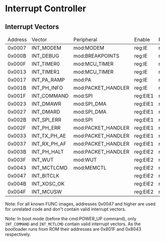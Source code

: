 # Interrupt Controller

## Interrupt Vectors

<table>
    <thead>
        <tr><td>Address</td><td align="left">Vector</td><td align="left">Peripheral</td><td>Enable</td><td>Priority</td><td>Flag</td></tr>
    </thead><tbody>
        <tr><td>0x0007</td><td align="left">INT_MODEM</td><td align="left">mod:MODEM</td><td>reg:IE</td><td>reg:IP</td><td>reg:IRQ</td></tr>
        <tr><td>0x000B</td><td align="left">INT_DEBUG</td><td align="left">mod:BREAKPOINTS</td><td>reg:IE</td><td>reg:IP</td><td>reg:IRQ</td></tr>
        <tr><td>0x000F</td><td align="left">INT_TIMER0</td><td align="left">mod:MCU_TIMER</td><td>reg:IE</td><td>reg:IP</td><td>reg:IRQ</td></tr>
        <tr><td>0x0013</td><td align="left">INT_TIMER1</td><td align="left">mod:MCU_TIMER</td><td>reg:IE</td><td>reg:IP</td><td>reg:IRQ</td></tr>
        <tr><td>0x0017</td><td align="left">INT_PA_RAMP</td><td align="left">mod:PA</td><td>reg:IE</td><td>reg:IP</td><td>reg:IRQ</td></tr>
        <tr><td>0x001B</td><td align="left">INT_PH_INFO</td><td align="left">mod:PACKET_HANDLER</td><td>reg:IE</td><td>reg:IP</td><td>reg:IRQ</td></tr>
        <tr><td>0x001F</td><td align="left">INT_COMMAND</td><td align="left">mod:SPI</td><td>reg:EIE1</td><td>reg:EIP1</td><td>reg:EIRQ1</td></tr>
        <tr><td>0x0023</td><td align="left">INT_DMAWR</td><td align="left">mod:SPI_DMA</td><td>reg:EIE1</td><td>reg:EIP1</td><td>reg:EIRQ1</td></tr>
        <tr><td>0x0027</td><td align="left">INT_DMARD</td><td align="left">mod:SPI_DMA</td><td>reg:EIE1</td><td>reg:EIP1</td><td>reg:EIRQ1</td></tr>
        <tr><td>0x002B</td><td align="left">INT_SPI_ERR</td><td align="left">mod:SPI</td><td>reg:EIE1</td><td>reg:EIP1</td><td>reg:EIRQ1</td></tr>
        <tr><td>0x002F</td><td align="left">INT_PH_ERR</td><td align="left">mod:PACKET_HANDLER</td><td>reg:EIE1</td><td>reg:EIP1</td><td>reg:EIRQ1</td></tr>
        <tr><td>0x0033</td><td align="left">INT_TX_PH_AE</td><td align="left">mod:PACKET_HANDLER</td><td>reg:EIE1</td><td>reg:EIP1</td><td>reg:EIRQ1</td></tr>
        <tr><td>0x0037</td><td align="left">INT_RX_PH_AF</td><td align="left">mod:PACKET_HANDLER</td><td>reg:EIE1</td><td>reg:EIP1</td><td>reg:EIRQ1</td></tr>
        <tr><td>0x003B</td><td align="left">INT_PH_HALT</td><td align="left">mod:PACKET_HANDLER</td><td>reg:EIE2</td><td>reg:EIP2</td><td>reg:EIRQ2</td></tr>
        <tr><td>0x003F</td><td align="left">INT_WUT</td><td align="left">mod:WUT</td><td>reg:EIE2</td><td>reg:EIP2</td><td>reg:EIRQ2</td></tr>
        <tr><td>0x0043</td><td align="left">INT_MCTLCMD</td><td align="left">mod:MEMCTL</td><td>reg:EIE2</td><td>reg:EIP2</td><td>reg:EIRQ2</td></tr>
        <tr><td>0x0047</td><td align="left">INT_BITCLK</td><td align="left"></td><td>reg:EIE2</td><td>reg:EIP2</td><td>reg:EIRQ2</td></tr>
        <tr><td>0x004B</td><td align="left">INT_XOSC_OK</td><td align="left"></td><td>reg:EIE2</td><td>reg:EIP2</td><td>reg:EIRQ2</td></tr>
        <tr><td>0x004F</td><td align="left">INT_MCUSW</td><td align="left"></td><td>reg:EIE2</td><td>reg:EIP2</td><td>reg:EIRQ2</td></tr>
    </tbody>
</table>

Note: For all known FUNC images, addresses 0x0047 and higher are used for unrelated code and don't contain valid interrupt vectors.

Note: In boot mode (before the cmd:POWER_UP command), only `INT_COMMAND` and `INT_MCTLCMD` contain valid interrupt vectors. As the bootloader runs from ROM their addresses are 0x801F and 0x8043 respectively.